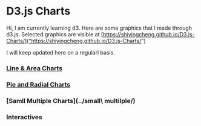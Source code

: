 # D3.js Charts

Hi, I am currently learning d3. Here are some graphics that I made through d3.js. Selected graphics are visible at [https://shiyingcheng.github.io/D3.js-Charts/]("https://shiyingcheng.github.io/D3.js-Charts/")

I will keep updated here on a regularl basis.


### [Line & Area Charts](../lines&areas/)

### [Pie and Radial Charts](../piechart/)

### [Samll Multiple Charts](../small\ multilple/)

### Interactives